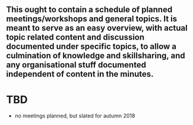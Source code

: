 This ought to contain a schedule of planned meetings/workshops and general topics. It is meant to serve as an easy overview, with actual topic related content and discussion documented under specific topics, to allow a culmination of knowledge and skillsharing, and any organisational stuff documented independent of content in the minutes.
---

# TBD
- no meetings planned, but slated for autumn 2018
